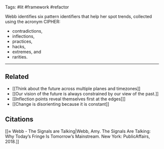 Tags: #lit #framework #refactor 

Webb identifies six pattern identifiers that help her spot trends, collected using the acronym CIPHER: 
- contradictions, 
- inflections, 
- practices, 
- hacks, 
- extremes, and 
- rarities. 

---
## Related
- [[Think about the future across multiple planes and timezones]]
- [[Our vision of the future is always constrained by our view of the past.]]
- [[Inflection points reveal themselves first at the edges]]]
- [[Change is disorienting because it is constant]]

## Citations
[[≈ Webb - The Signals are Talking|Webb, Amy. The Signals Are Talking: Why Today’s Fringe Is Tomorrow’s Mainstream. New York: PublicAffairs, 2018.]]
